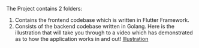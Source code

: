 The Project contains 2 folders:
 1. Contains the frontend codebase which is written in Flutter Framework.
 2. Consists of the backend codebase written in Golang.
Here is the illustration that will take you through to a video which has demonstrated as to how the application works in and out! 
[Illustration](https://github.com/ArjunMalhotra07/Student_Manager/assets/86117727/11eed1f8-a3f9-4370-a6e2-1a9cd4611030)
